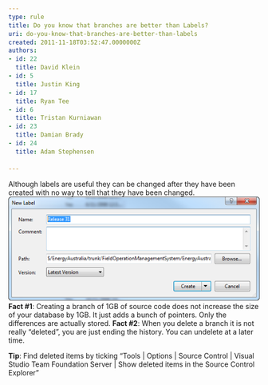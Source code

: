 ```yaml
---
type: rule
title: Do you know that branches are better than Labels?
uri: do-you-know-that-branches-are-better-than-labels
created: 2011-11-18T03:52:47.0000000Z
authors:
- id: 22
  title: David Klein
- id: 5
  title: Justin King
- id: 17
  title: Ryan Tee
- id: 6
  title: Tristan Kurniawan
- id: 23
  title: Damian Brady
- id: 24
  title: Adam Stephensen

---
```


Although labels are useful they can be changed after they have been created with no way to tell that they have been changed.
 ![ Bad example, labels can be edited after the fact (they are mutable)![](tfslabe2.jpg)](TFSLabel.png)
**Fact #1**: Creating a branch of 1GB of source code does not increase the size of your database by 1GB. It just adds a bunch of pointers. Only the differences are actually stored. 
**Fact #2**: When you delete a branch it is not really “deleted”, you are just ending the history. You can undelete at a later time.

**Tip**: Find deleted items by ticking “Tools | Options | Source Control | Visual Studio Team Foundation Server | Show deleted items in the Source Control Explorer”
